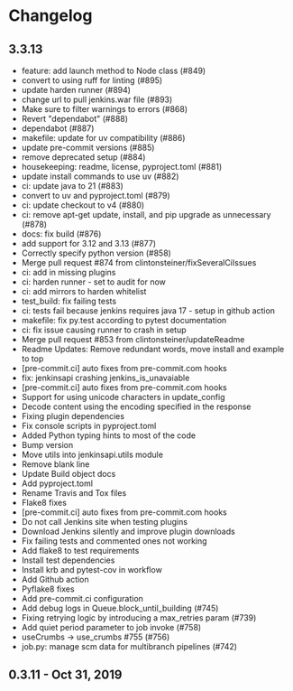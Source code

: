 # Changelog

## 3.3.13
- feature: add launch method to Node class (#849)
- convert to using ruff for linting (#895)
- update harden runner (#894)
- change url to pull jenkins.war file (#893)
- Make sure to filter warnings to errors (#868)
- Revert "dependabot" (#888)
- dependabot (#887)
- makefile: update for uv compatibility (#886)
- update pre-commit versions (#885)
- remove deprecated setup (#884)
- housekeeping: readme, license, pyproject.toml (#881)
- update install commands to use uv (#882)
- ci: update java to 21 (#883)
- convert to uv and pyproject.toml (#879)
- ci: update checkout to v4 (#880)
- ci: remove apt-get update, install, and pip upgrade as unnecessary (#878)
- docs: fix build (#876)
- add support for 3.12 and 3.13 (#877)
- Correctly specify python version (#858)
- Merge pull request #874 from clintonsteiner/fixSeveralCiIssues
- ci: add in missing plugins
- ci: harden runner - set to audit for now
- ci: add mirrors to harden whitelist
- test_build: fix failing tests
- ci: tests fail because jenkins requires java 17 - setup in github action
- makefile: fix py.test according to pytest documentation
- ci: fix issue causing runner to crash in setup
- Merge pull request #853 from clintonsteiner/updateReadme
-  Readme Updates: Remove redundant words, move install and example to top
- [pre-commit.ci] auto fixes from pre-commit.com hooks
- fix: jenkinsapi crashing jenkins_is_unavaiable
- [pre-commit.ci] auto fixes from pre-commit.com hooks
- Support for using unicode characters in update_config
- Decode content using the encoding specified in the response
- Fixing plugin dependencies
- Fix console scripts in pyproject.toml
- Added Python typing hints to most of the code
- Bump version
- Move utils into jenkinsapi.utils module
- Remove blank line
- Update Build object docs
- Add pyproject.toml
- Rename Travis and Tox files
- Flake8 fixes
- [pre-commit.ci] auto fixes from pre-commit.com hooks
- Do not call Jenkins site when testing plugins
- Download Jenkins silently and improve plugin downloads
- Fix failing tests and commented ones not working
- Add flake8 to test requirements
- Install test dependencies
- Install krb and pytest-cov in workflow
- Add Github action
- Pyflake8 fixes
- Add pre-commit.ci configuration
- Add debug logs in Queue.block_until_building (#745)
- Fixing retrying logic by introducing a max_retries param (#739)
- Add quiet period parameter to job invoke (#758)
- useCrumbs -> use_crumbs #755 (#756)
- job.py: manage scm data for multibranch pipelines (#742)

## 0.3.11 - Oct 31, 2019
